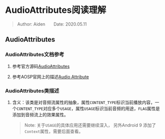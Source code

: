 # AudioAttributes阅读理解

>Author: Aiden&#160;&#160;&#160;&#160;&#160;&#160;&#160;Date: 2020.05.11

## AudioAttributes

### AudioAttributes文档参考

1. 参考官方源码[AudioAttributes](https://developer.android.google.cn/reference/android/media/AudioAttributes?hl=en)  

2. 参考AOSP官网上的描述[Audio Attribute](https://source.android.google.cn/devices/audio/attributes#using)

### AudioAttributes类描述  

1. 含义：该类是对音频流属性的抽象，属性`CONTENT_TYPE`标识当前播放内容，一个`CONTENT_TYPE`对应多个`USAGE`，属性`USAGE`标识当前音频的用途，`FLAG`属性是添加到音频流上的效果属性。

    > Note: 关于`USAGE`的具体应用还需要继续深入， 另外Android 9 添加了`Context`属性，需要后面查看。
